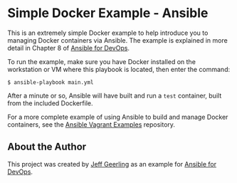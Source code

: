# Simple Docker Example - Ansible

This is an extremely simple Docker example to help introduce you to managing Docker containers via Ansible. The example is explained in more detail in Chapter 8 of [Ansible for DevOps](http://ansiblefordevops.com/).

To run the example, make sure you have Docker installed on the workstation or VM where this playbook is located, then enter the command:

    $ ansible-playbook main.yml

After a minute or so, Ansible will have built and run a `test` container, built from the included Dockerfile.

For a more complete example of using Ansible to build and manage Docker containers, see the [Ansible Vagrant Examples](https://github.com/geerlingguy/ansible-vagrant-examples/tree/master/docker) repository.

## About the Author

This project was created by [Jeff Geerling](http://jeffgeerling.com/) as an example for [Ansible for DevOps](http://www.ansiblefordevops.com/).
